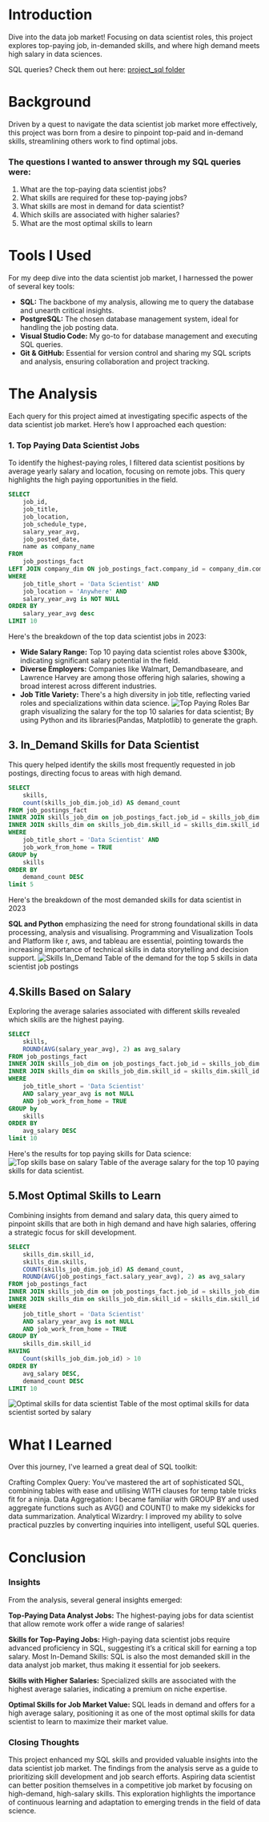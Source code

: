 # Introduction
Dive into the data job market! Focusing on data scientist roles, this project explores top-paying job, in-demanded skills, and where high demand meets high salary in data sciences.

SQL queries? Check them out here:
[project_sql folder](/project1/)


# Background
Driven by a quest to navigate the data scientist job market more effectively, this project was born from a desire to pinpoint top-paid and in-demand skills, streamlining others work to find optimal jobs.

### The questions I wanted to answer through my SQL queries were:
1. What are the top-paying data scientist jobs?
2. What skills are required for these top-paying jobs?
3. What skills are most in demand for data scientist?
4. Which skills are associated with higher salaries?
5. What are the most optimal skills to learn

# Tools I Used
For my deep dive into the data scientist job market, I harnessed the power of several key tools:

- **SQL:** The backbone of my analysis, allowing me to query the database and unearth critical insights.
- **PostgreSQL:** The chosen database management system, ideal for handling the job posting data.
- **Visual Studio Code:** My go-to for database management and executing SQL queries.
- **Git & GitHub:** Essential for version control and sharing my SQL scripts and analysis, ensuring collaboration and project tracking.

# The Analysis
Each query for this project aimed at investigating specific aspects of the data scientist job market. Here’s how I approached each question:
### 1. Top Paying Data Scientist Jobs
To identify the highest-paying roles, I filtered data scientist positions by average yearly salary and location, focusing on remote jobs. This query highlights the high paying opportunities in the field.
```sql
SELECT
    job_id,
    job_title,
    job_location,
    job_schedule_type,
    salary_year_avg,
    job_posted_date,
    name as company_name
FROM
    job_postings_fact
LEFT JOIN company_dim ON job_postings_fact.company_id = company_dim.company_id
WHERE
    job_title_short = 'Data Scientist' AND
    job_location = 'Anywhere' AND
    salary_year_avg is NOT NULL
ORDER BY
    salary_year_avg desc
LIMIT 10
```
Here's the breakdown of the top data scientist jobs in 2023:

- **Wide Salary Range:** Top 10 paying data scientist roles above $300k, indicating significant salary potential in the field.
- **Diverse Employers:** Companies like Walmart, Demandbaseare, and Lawrence Harvey are among those offering high salaries, showing a broad interest across different industries.
- **Job Title Variety:** There's a high diversity in job title, reflecting varied roles and specializations within data science.
![Top Paying Roles](/asset/top_paying_job.png)
Bar graph visualizing the salary for the top 10 salaries for data scientist; By using Python and its libraries(Pandas, Matplotlib) to generate the graph.

## 3. In_Demand Skills for Data Scientist
This query helped identify the skills most frequently requested in job postings, directing focus to areas with high demand.
```sql
SELECT 
    skills,
    count(skills_job_dim.job_id) AS demand_count
FROM job_postings_fact
INNER JOIN skills_job_dim on job_postings_fact.job_id = skills_job_dim.job_id
INNER JOIN skills_dim on skills_job_dim.skill_id = skills_dim.skill_id
WHERE
    job_title_short = 'Data Scientist' AND
    job_work_from_home = TRUE
GROUP by
    skills
ORDER BY
    demand_count DESC
limit 5
```
Here's the breakdown of the most demanded skills for data scientist in 2023

**SQL and Python** emphasizing the need for strong foundational skills in data processing, analysis and visualising.
Programming and Visualization Tools and Platform like r, aws, and tableau are essential, pointing towards the increasing importance of technical skills in data storytelling and decision support.
![Skills In_Demand](/asset/table_for_In_demand_job.png)
Table of the demand for the top 5 skills in data scientist job postings

## 4.Skills Based on Salary
Exploring the average salaries associated with different skills revealed which skills are the highest paying.
```sql
SELECT 
    skills,
    ROUND(AVG(salary_year_avg), 2) as avg_salary
FROM job_postings_fact
INNER JOIN skills_job_dim on job_postings_fact.job_id = skills_job_dim.job_id
INNER JOIN skills_dim on skills_job_dim.skill_id = skills_dim.skill_id
WHERE
    job_title_short = 'Data Scientist' 
    AND salary_year_avg is not NULL
    AND job_work_from_home = TRUE
GROUP by
    skills
ORDER BY
    avg_salary DESC
limit 10
```
Here's the results for top paying skills for Data science:
![Top skills base on salary](/asset/table_skills_based_on_salary.png)
Table of the average salary for the top 10 paying skills for data scientist.

## 5.Most Optimal Skills to Learn
Combining insights from demand and salary data, this query aimed to pinpoint skills that are both in high demand and have high salaries, offering a strategic focus for skill development.
```sql
SELECT
    skills_dim.skill_id,
    skills_dim.skills,
    COUNT(skills_job_dim.job_id) AS demand_count,
    ROUND(AVG(job_postings_fact.salary_year_avg), 2) as avg_salary
FROM job_postings_fact
INNER JOIN skills_job_dim on job_postings_fact.job_id = skills_job_dim.job_id
INNER JOIN skills_dim on skills_job_dim.skill_id = skills_dim.skill_id
WHERE
    job_title_short = 'Data Scientist' 
    AND salary_year_avg is not NULL
    AND job_work_from_home = TRUE
GROUP BY
    skills_dim.skill_id
HAVING
    Count(skills_job_dim.job_id) > 10
ORDER BY
    avg_salary DESC,
    demand_count DESC
LIMIT 10
```
![Optimal skills for data scientist](/asset/table_optimal_skill.png)
Table of the most optimal skills for data scientist sorted by salary

# What I Learned
Over this journey, I've learned a great deal of SQL toolkit:

Crafting Complex Query: You've mastered the art of sophisticated SQL, combining tables with ease and utilising WITH clauses for temp table tricks fit for a ninja.
Data Aggregation: I became familiar with GROUP BY and used aggregate functions such as AVG() and COUNT() to make my sidekicks for data summarization.
Analytical Wizardry: I improved my ability to solve practical puzzles by converting inquiries into intelligent, useful SQL queries.
# Conclusion
### Insights

From the analysis, several general insights emerged:

**Top-Paying Data Analyst Jobs:** The highest-paying jobs for data scientist that allow remote work offer a wide range of salaries!

**Skills for Top-Paying Jobs:** High-paying data scientist jobs require advanced proficiency in SQL, suggesting it’s a critical skill for earning a top salary.
Most In-Demand Skills: SQL is also the most demanded skill in the data analyst job market, thus making it essential for job seekers.

**Skills with Higher Salaries:** Specialized skills are associated with the highest average salaries, indicating a premium on niche expertise.

**Optimal Skills for Job Market Value:** SQL leads in demand and offers for a high average salary, positioning it as one of the most optimal skills for data scientist to learn to maximize their market value.

### Closing Thoughts
This project enhanced my SQL skills and provided valuable insights into the data scientist job market. The findings from the analysis serve as a guide to prioritizing skill development and job search efforts. Aspiring data scientist can better position themselves in a competitive job market by focusing on high-demand, high-salary skills. This exploration highlights the importance of continuous learning and adaptation to emerging trends in the field of data science.

